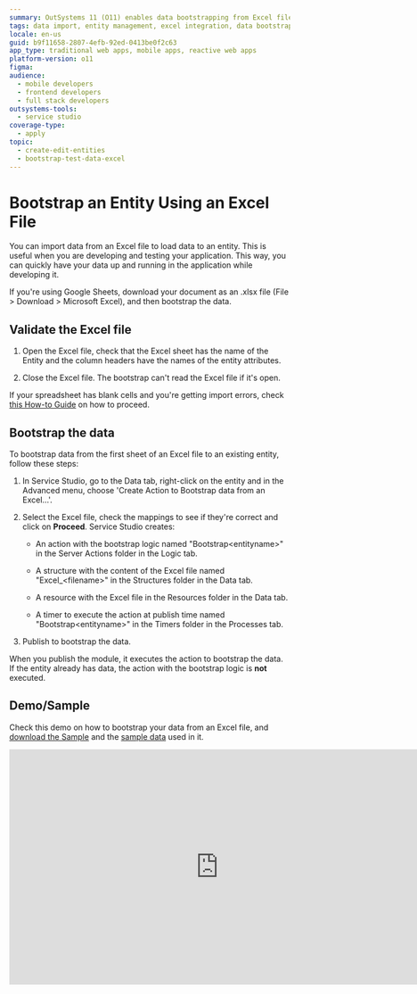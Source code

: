 ```yaml
---
summary: OutSystems 11 (O11) enables data bootstrapping from Excel files into entities for efficient application development and testing.
tags: data import, entity management, excel integration, data bootstrapping, application development
locale: en-us
guid: b9f11658-2807-4efb-92ed-0413be0f2c63
app_type: traditional web apps, mobile apps, reactive web apps
platform-version: o11
figma:
audience:
  - mobile developers
  - frontend developers
  - full stack developers
outsystems-tools:
  - service studio
coverage-type:
  - apply
topic:
  - create-edit-entities
  - bootstrap-test-data-excel
---
```


# Bootstrap an Entity Using an Excel File

You can import data from an Excel file to load data to an entity. This is useful when you are developing and testing your application. This way, you can quickly have your data up and running in the application while developing it.

<div class="info" markdown="1">

If you're using Google Sheets, download your document as an .xlsx file (File > Download > Microsoft Excel), and then bootstrap the data. 
</div>

## Validate the Excel file

1. Open the Excel file, check that the Excel sheet has the name of the Entity and the column headers have the names of the entity attributes.

1. Close the Excel file. The bootstrap can't read the Excel file if it's open.

If your spreadsheet has blank cells and you're getting import errors, check [this How-to Guide](https://success.outsystems.com/Documentation/How-to_Guides/How_to_bootstrap_numeric_data_from_Excel_with_blank_cells) on how to proceed.

## Bootstrap the data

To bootstrap data from the first sheet of an Excel file to an existing entity, follow these steps:

1. In Service Studio, go to the Data tab, right-click on the entity and in the Advanced menu, choose 'Create Action to Bootstrap data from an Excel...'. 

1. Select the Excel file, check the mappings to see if they're correct and click on **Proceed**.
    Service Studio creates:

    * An action with the bootstrap logic named "Bootstrap&lt;entityname&gt;" in the Server Actions folder in the Logic tab.

    * A structure with the content of the Excel file named "Excel_&lt;filename&gt;" in the Structures folder in the Data tab.

    * A resource with the Excel file in the Resources folder in the Data tab.

    * A timer to execute the action at publish time named "Bootstrap&lt;entityname&gt;" in the Timers folder in the Processes tab.

1. Publish to bootstrap the data.

When you publish the module, it executes the action to bootstrap the data. If the entity already has data, the action with the bootstrap logic is **not** executed.

## Demo/Sample

Check this demo on how to bootstrap your data from an Excel file, and [download the Sample](resources/BootstrapFromExcel.oml) and the [sample data](resources/SampleData.xls) used in it.

<iframe src="https://player.vimeo.com/video/874767575" width="750" height="422" frameborder="0" allow="autoplay; fullscreen" allowfullscreen="">Video displaying how to bootstrap Entity data from Excel.</iframe>
